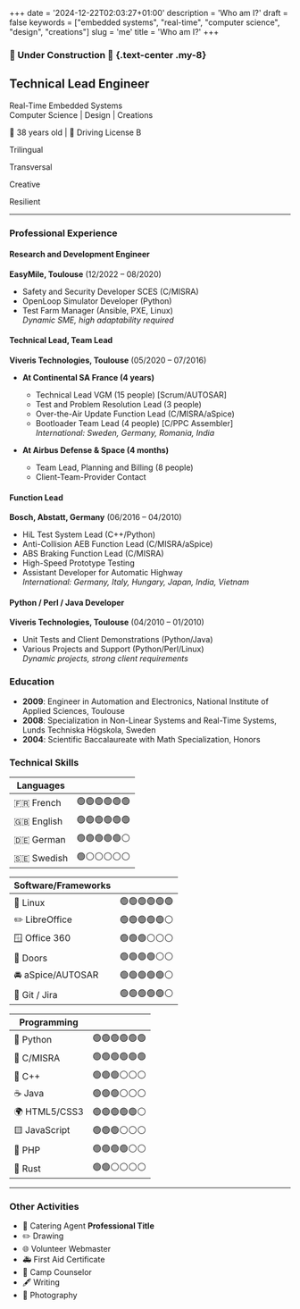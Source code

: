 +++
date = '2024-12-22T02:03:27+01:00'
description = 'Who am I?'
draft = false
keywords = ["embedded systems", "real-time", "computer science", "design", "creations"]
slug = 'me'
title = 'Who am I?'
+++

### 🚧 Under Construction 🚧 {.text-center .my-8}

<div class="text-center">

## Technical Lead Engineer

<p class="h4 font-bold">
Real-Time Embedded Systems<br/>
Computer Science | Design | Creations
</p>

🎂 38 years old | 🚗 Driving License B

<div class="flex flex-row gap-8 justify-center">

<p class="font-bold m-1 block rounded bg-theme-light px-3 py-1 hover:bg-primary hover:text-white dark:bg-darkmode-theme-light dark:hover:bg-darkmode-primary dark:hover:text-dark">
<i class="fa-solid fa-language"></i> Trilingual
</p>
<p class="font-bold m-1 block rounded bg-theme-light px-3 py-1 hover:bg-primary hover:text-white dark:bg-darkmode-theme-light dark:hover:bg-darkmode-primary dark:hover:text-dark">
<i class="fa-solid fa-arrow-down-up-across-line"></i> Transversal
</p>
<p class="font-bold m-1 block rounded bg-theme-light px-3 py-1 hover:bg-primary hover:text-white dark:bg-darkmode-theme-light dark:hover:bg-darkmode-primary dark:hover:text-dark">
<i class="fa-solid fa-palette"></i> Creative
</p>
<p class="font-bold m-1 block rounded bg-theme-light px-3 py-1 hover:bg-primary hover:text-white dark:bg-darkmode-theme-light dark:hover:bg-darkmode-primary dark:hover:text-dark">
<i class="fa-solid fa-cloud-sun-rain"></i> Resilient
</p>

</div>

</div>

---

<div class="grid grid-cols-1 xl:grid-cols-3 gap-8">

<div class="col-span-1 xl:col-span-2">

### Professional Experience

#### Research and Development Engineer

**EasyMile, Toulouse** (12/2022 – 08/2020)

- Safety and Security Developer SCES (C/MISRA)
- OpenLoop Simulator Developer (Python)
- Test Farm Manager (Ansible, PXE, Linux)  
  _Dynamic SME, high adaptability required_

#### Technical Lead, Team Lead

**Viveris Technologies, Toulouse** (05/2020 – 07/2016)

- **At Continental SA France (4 years)**

  - Technical Lead VGM (15 people) [Scrum/AUTOSAR]
  - Test and Problem Resolution Lead (3 people)
  - Over-the-Air Update Function Lead (C/MISRA/aSpice)
  - Bootloader Team Lead (4 people) [C/PPC Assembler]  
    _International: Sweden, Germany, Romania, India_

- **At Airbus Defense & Space (4 months)**
  - Team Lead, Planning and Billing (8 people)
  - Client-Team-Provider Contact

#### Function Lead

**Bosch, Abstatt, Germany** (06/2016 – 04/2010)

- HiL Test System Lead (C++/Python)
- Anti-Collision AEB Function Lead (C/MISRA/aSpice)
- ABS Braking Function Lead (C/MISRA)
- High-Speed Prototype Testing
- Assistant Developer for Automatic Highway  
  _International: Germany, Italy, Hungary, Japan, India, Vietnam_

#### Python / Perl / Java Developer

**Viveris Technologies, Toulouse** (04/2010 – 01/2010)

- Unit Tests and Client Demonstrations (Python/Java)
- Various Projects and Support (Python/Perl/Linux)  
  _Dynamic projects, strong client requirements_

</div>

<div class="col-span-1">

### Education

- **2009**: Engineer in Automation and Electronics, National Institute of
  Applied Sciences, Toulouse
- **2008**: Specialization in Non-Linear Systems and Real-Time Systems, Lunds
  Techniska Högskola, Sweden
- **2004**: Scientific Baccalaureate with Math Specialization, Honors

### Technical Skills

<div class="grid grid-cols-1 md:grid-cols-2 xl:grid-cols-1 md:gap-6">

<div class="col-span-1">

| **Languages** |              |
| ------------- | ------------ |
| 🇫🇷 French     | 🟢🟢🟢🟢🟢🟢 |
| 🇬🇧 English    | 🟢🟢🟢🟢🟢🟢 |
| 🇩🇪 German     | 🟢🟢🟢🟢🟢⚪ |
| 🇸🇪 Swedish    | 🟢⚪⚪⚪⚪⚪ |

</div>

<div class="col-span-1">

| **Software/Frameworks** |              |
| ----------------------- | ------------ |
| 🐧 Linux                | 🟢🟢🟢🟢🟢🟢 |
| ✏️ LibreOffice          | 🟢🟢🟢🟢🟢⚪ |
| 🪟 Office 360           | 🟢🟢🟢⚪⚪⚪ |
| 🚪 Doors                | 🟢🟢🟢🟢⚪⚪ |
| 🚘 aSpice/AUTOSAR       | 🟢🟢🟢🟢🟢⚪ |
| 🚩 Git / Jira           | 🟢🟢🟢🟢🟢⚪ |

</div>

<div class="col-span-1">

| **Programming** |              |
| --------------- | ------------ |
| 🐍 Python       | 🟢🟢🟢🟢🟢🟢 |
| 🚗 C/MISRA      | 🟢🟢🟢🟢🟢🟢 |
| 💼 C++          | 🟢🟢🟢⚪⚪⚪ |
| ☕ Java         | 🟢🟢🟢⚪⚪⚪ |
| 🌍 HTML5/CSS3   | 🟢🟢🟢🟢🟢⚪ |
| 🟨 JavaScript   | 🟢🟢🟢⚪⚪⚪ |
| 🐘 PHP          | 🟢🟢🟢🟢⚪⚪ |
| 🚢 Rust         | 🟢🟢⚪⚪⚪⚪ |

</div>

</div>

</div>

</div>

---

### Other Activities

- 🍪 Catering Agent **Professional Title**
- ✏️ Drawing
- 🌐 Volunteer Webmaster
- 🚑 First Aid Certificate
- 🌄 Camp Counselor
- 🖋️ Writing
- 📸 Photography
